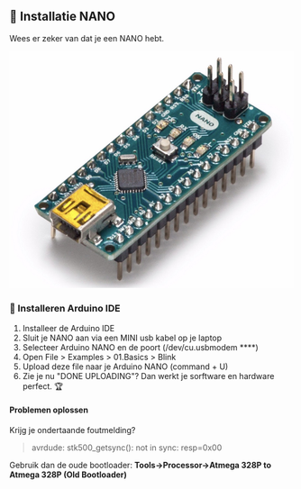 ## :rocket: Installatie NANO
Wees er zeker van dat je een NANO hebt. 


![](../imagesGit/Nano.jpg)

### :hamburger: Installeren Arduino IDE 
1. Installeer de Arduino IDE
2. Sluit je NANO aan via een MINI usb kabel op je laptop
3. Selecteer Arduino NANO en de poort (/dev/cu.usbmodem ****)
4. Open File > Examples > 01.Basics > Blink
9. Upload deze file naar je Arduino NANO (command + U)
10. Zie je nu "DONE UPLOADING"? Dan werkt je sorftware en hardware perfect. :trophy:

#### Problemen oplossen
Krijg je ondertaande foutmelding? 
> avrdude: stk500_getsync(): not in sync: resp=0x00

Gebruik dan de oude bootloader: **Tools->Processor->Atmega 328P to Atmega 328P (Old Bootloader)**
